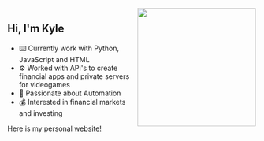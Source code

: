 <img align="right" width="240" src="https://logowik.com/content/uploads/images/aberystwyth-university3641.jpg" />
<h2>Hi, I'm Kyle</h2>
<ul>
<li>⌨️ Currently work with Python, JavaScript and HTML</li>
<li>⚙️ Worked with API's to create financial apps and private servers for videogames</li>
<li>🔄 Passionate about Automation</li>
<li>💰 Interested in financial markets and investing</li>
</ul>

<p>Here is my personal <a href="https://kshakes.github.io/">website!</a></p>
